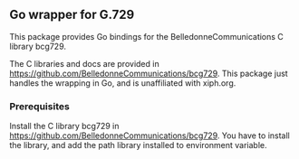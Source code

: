 ## Go wrapper for G.729

This package provides Go bindings for the BelledonneCommunications C library bcg729.

The C libraries and docs are provided in https://github.com/BelledonneCommunications/bcg729.
This package just handles the wrapping in Go, and is unaffiliated with xiph.org.

### Prerequisites

Install the C library bcg729 in  https://github.com/BelledonneCommunications/bcg729.
You have to install the library, and add the path library installed to environment variable.

